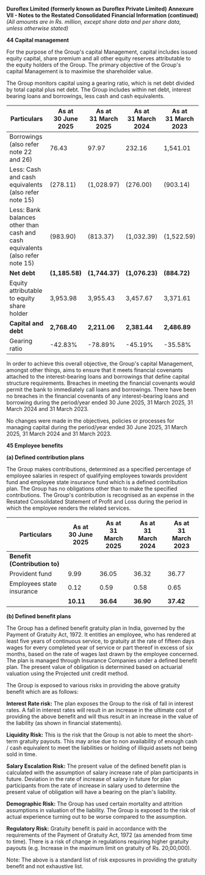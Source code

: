 **Duroflex Limited (formerly known as Duroflex Private Limited)**
**Annexure VII - Notes to the Restated Consolidated Financial Information (continued)**
*(All amounts are in Rs. million, except share data and per share data, unless otherwise stated)*

**44 Capital management**

For the purpose of the Group's capital Management, capital includes issued equity capital, share premium and all other equity reserves attributable to the equity holders of the Group. The primary objective of the Group's capital Management is to maximise the shareholder value.

The Group monitors capital using a gearing ratio, which is net debt divided by total capital plus net debt. The Group includes within net debt, interest bearing loans and borrowings, less cash and cash equivalents.

<table><thead><tr><th>Particulars</th><th>As at<br>30 June 2025</th><th>As at<br>31 March 2025</th><th>As at<br>31 March 2024</th><th>As at<br>31 March 2023</th></tr></thead><tbody><tr><td>Borrowings (also refer note 22 and 26)</td><td>76.43</td><td>97.97</td><td>232.16</td><td>1,541.01</td></tr><tr><td>Less: Cash and cash equivalents (also refer note 15)</td><td>(278.11)</td><td>(1,028.97)</td><td>(276.00)</td><td>(903.14)</td></tr><tr><td>Less: Bank balances other than cash and cash equivalents (also refer note 15)</td><td>(983.90)</td><td>(813.37)</td><td>(1,032.39)</td><td>(1,522.59)</td></tr><tr><td><strong>Net debt</strong></td><td><strong>(1,185.58)</strong></td><td><strong>(1,744.37)</strong></td><td><strong>(1,076.23)</strong></td><td><strong>(884.72)</strong></td></tr><tr><td>Equity attributable to equity share holder</td><td>3,953.98</td><td>3,955.43</td><td>3,457.67</td><td>3,371.61</td></tr><tr><td><strong>Capital and debt</strong></td><td><strong>2,768.40</strong></td><td><strong>2,211.06</strong></td><td><strong>2,381.44</strong></td><td><strong>2,486.89</strong></td></tr><tr><td>Gearing ratio</td><td>-42.83%</td><td>-78.89%</td><td>-45.19%</td><td>-35.58%</td></tr></tbody></table>

In order to achieve this overall objective, the Group's capital Management, amongst other things, aims to ensure that it meets financial covenants attached to the interest-bearing loans and borrowings that define capital structure requirements. Breaches in meeting the financial covenants would permit the bank to immediately call loans and borrowings. There have been no breaches in the financial covenants of any interest-bearing loans and borrowing during the period/year ended 30 June 2025, 31 March 2025, 31 March 2024 and 31 March 2023.

No changes were made in the objectives, policies or processes for managing capital during the period/year ended 30 June 2025, 31 March 2025, 31 March 2024 and 31 March 2023.

**45 Employee benefits**

**(a) Defined contribution plans**

The Group makes contributions, determined as a specified percentage of employee salaries in respect of qualifying employees towards provident fund and employee state insurance fund which is a defined contribution plan. The Group has no obligations other than to make the specified contributions. The Group's contribution is recognised as an expense in the Restated Consolidated Statement of Profit and Loss during the period in which the employee renders the related services.

<table><thead><tr><th>Particulars</th><th>As at<br>30 June 2025</th><th>As at<br>31 March 2025</th><th>As at<br>31 March 2024</th><th>As at<br>31 March 2023</th></tr></thead><tbody><tr><td><strong>Benefit (Contribution to)</strong></td><td></td><td></td><td></td><td></td></tr><tr><td>Provident fund</td><td>9.99</td><td>36.05</td><td>36.32</td><td>36.77</td></tr><tr><td>Employees state insurance</td><td>0.12</td><td>0.59</td><td>0.58</td><td>0.65</td></tr><tr><td></td><td><strong>10.11</strong></td><td><strong>36.64</strong></td><td><strong>36.90</strong></td><td><strong>37.42</strong></td></tr></tbody></table>

**(b) Defined benefit plans**

The Group has a defined benefit gratuity plan in India, governed by the Payment of Gratuity Act, 1972. It entitles an employee, who has rendered at least five years of continuous service, to gratuity at the rate of fifteen days wages for every completed year of service or part thereof in excess of six months, based on the rate of wages last drawn by the employee concerned. The plan is managed through Insurance Companies under a defined benefit plan. The present value of obligation is determined based on actuarial valuation using the Projected unit credit method.

The Group is exposed to various risks in providing the above gratuity benefit which are as follows:

**Interest Rate risk:** The plan exposes the Group to the risk of fall in interest rates. A fall in interest rates will result in an increase in the ultimate cost of providing the above benefit and will thus result in an increase in the value of the liability (as shown in financial statements).

**Liquidity Risk:** This is the risk that the Group is not able to meet the short-term gratuity payouts. This may arise due to non availability of enough cash / cash equivalent to meet the liabilities or holding of illiquid assets not being sold in time.

**Salary Escalation Risk:** The present value of the defined benefit plan is calculated with the assumption of salary increase rate of plan participants in future. Deviation in the rate of increase of salary in future for plan participants from the rate of increase in salary used to determine the present value of obligation will have a bearing on the plan's liability.

**Demographic Risk:** The Group has used certain mortality and attrition assumptions in valuation of the liability. The Group is exposed to the risk of actual experience turning out to be worse compared to the assumption.

**Regulatory Risk:** Gratuity benefit is paid in accordance with the requirements of the Payment of Gratuity Act, 1972 (as amended from time to time). There is a risk of change in regulations requiring higher gratuity payouts (e.g. Increase in the maximum limit on gratuity of Rs. 20,00,000).

Note: The above is a standard list of risk exposures in providing the gratuity benefit and not exhaustive list.
